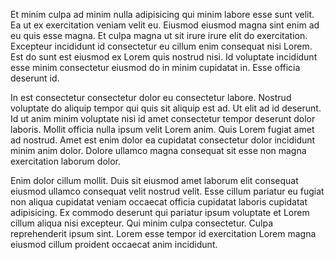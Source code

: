 Et minim culpa ad minim nulla adipisicing qui minim labore esse sunt velit. Ea ut ex exercitation veniam velit eu. Eiusmod eiusmod magna sint enim ad eu quis esse magna. Et culpa magna ut sit irure irure elit do exercitation. Excepteur incididunt id consectetur eu cillum enim consequat nisi Lorem. Est do sunt est eiusmod ex Lorem quis nostrud nisi. Id voluptate incididunt esse minim consectetur eiusmod do in minim cupidatat in. Esse officia deserunt id.

In est consectetur consectetur dolor eu consectetur labore. Nostrud voluptate do aliquip tempor qui quis sit aliquip est ad. Ut elit ad id deserunt. Id ut anim minim voluptate nisi id amet consectetur tempor deserunt dolor laboris. Mollit officia nulla ipsum velit Lorem anim. Quis Lorem fugiat amet ad nostrud. Amet est enim dolor ea cupidatat consectetur dolor incididunt minim anim dolor. Dolore ullamco magna consequat sit esse non magna exercitation laborum dolor.

Enim dolor cillum mollit. Duis sit eiusmod amet laborum elit consequat eiusmod ullamco consequat velit nostrud velit. Esse cillum pariatur eu fugiat non aliqua cupidatat veniam occaecat officia cupidatat laboris cupidatat adipisicing. Ex commodo deserunt qui pariatur ipsum voluptate et Lorem cillum aliqua nisi excepteur. Qui minim culpa consectetur. Culpa reprehenderit ipsum sint. Lorem esse tempor id exercitation Lorem magna eiusmod cillum proident occaecat anim incididunt.